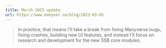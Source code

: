 ```yaml
---
title: March 2023 update
url: https://www.manyver.se/blog/2023-03-05
---
```


> In practice, that means I'll take a break from fixing Manyverse bugs, fixing crashes, building new UI features, and instead I'll focus on research and development for the new SSB core modules.
